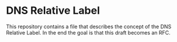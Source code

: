 # DNS Relative Label

This repository contains a file that describes the concept of the DNS Relative Label. In the end the goal is that this draft becomes an RFC.
